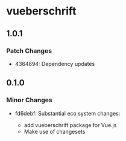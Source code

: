 # vueberschrift

## 1.0.1

### Patch Changes

-   4364894: Dependency updates

## 0.1.0

### Minor Changes

-   fd6debf: Substantial eco system changes:

    -   add vueberschrift package for Vue.js
    -   Make use of changesets
